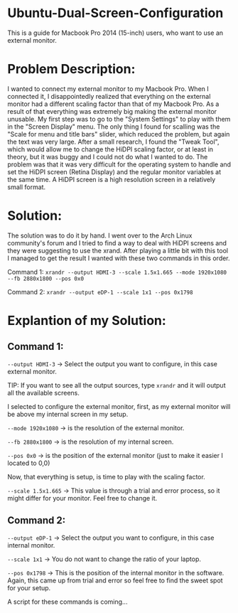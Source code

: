 # Ubuntu-Dual-Screen-Configuration
This is a guide for Macbook Pro 2014 (15-inch) users, who want to use an external monitor.

 # Problem Description:
I wanted to connect my external monitor to my Macbook Pro. When I connected it, I disappointedly realized that everything on the external monitor had a different scaling factor than that of my Macbook Pro. As a result of that everything was extremely big making the external monitor unusable. My first step was to go to the "System Settings" to play with them in the "Screen Display" menu. The only thing I found for scalling was the "Scale for menu and title bars" slider, which reduced the problem, but again the text was very large. After a small research, I found the "Tweak Tool", which would allow me to change the HiDPI scaling factor, or at least in theory, but it was buggy and I could not do what I wanted to do. The problem was that it was very difficult for the operating system to handle and set the HiDPI screen (Retina Display) and the regular monitor variables at the same time. A HiDPI screen is a high resolution screen in a relatively small format.

 # Solution:
The solution was to do it by hand. I went over to the Arch Linux community's forum and I tried to find a way to deal with HiDPI screens and they were suggesting to use the xrand. After playing a little bit with this tool I managed to get the result I wanted with these two commands in this order.

Command 1:
`xrandr --output HDMI-3 --scale 1.5x1.665 --mode 1920x1080 --fb 2880x1800 --pos 0x0`

Command 2:
`xrandr --output eDP-1 --scale 1x1 --pos 0x1798`

 # Explantion of my Solution:
 ## Command 1:
 `--output HDMI-3` -> Select the output you want to configure, in this case external monitor.
 
TIP: If you want to see all the output sources, type `xrandr` and it will output all the available screens.

I selected to configure the external monitor, first, as my external monitor will be above my internal screen in my setup.

`--mode 1920x1080` -> is the resolution of the external monitor.

`--fb 2880x1800`   -> is the resolution of my internal screen.

`--pos 0x0`        -> is the position of the external monitor (just to make it easier I located to 0,0)

Now, that everything is setup, is time to play with the scaling factor.

`--scale 1.5x1.665` -> This value is through a trial and error process, so it might differ for your monitor. Feel free to change it.

 ## Command 2:
`--output eDP-1` -> Select the output you want to configure, in this case internal monitor.

`--scale 1x1` -> You do not want to change the ratio of your laptop.

`--pos 0x1798` -> This is the position of the internal monitor in the software. Again, this came up from trial and error so feel free to find the sweet spot for your setup.

A script for these commands is coming...


